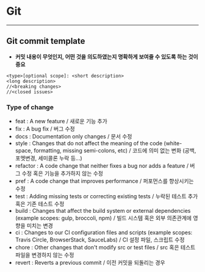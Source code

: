 # Git

---

## Git commit template

- **커밋 내용이 무엇인지, 어떤 것을 의도하였는지 명확하게 보여줄 수 있도록 하는 것이 중요**

```
<type>[optional scope]: <short description>
<long description>
//<breaking changes>
//<closed issues>
```

### Type of change

- feat : A new feature / 새로운 기능 추가
- fix : A bug fix / 버그 수정
- docs : Documentation only changes / 문서 수정
- style : Changes that do not affect the meaning of the code (white-space, formatting, missing semi-colons, etc) / 코드에 의미 없는 변화 (공백, 포멧변경, 세미콜론 누락 등...)
- refactor : A code change that neither fixes a bug nor adds a feature / 버그 수정 혹은 기능을 추가하지 않는 수정
- pref : A code change that improves performance / 퍼포먼스를 향상시키는 수정
- test : Adding missing tests or correcting existing tests / 누락된 테스트 추가 혹은 기존 테스트 수정
- build : Changes that affect the build system or external dependencies (example scopes: gulp, broccoli, npm) / 빌드 시스템 혹은 외부 의존관계에 영향을 미치는 변경
- ci : Changes to our CI configuration files and scripts (example scopes: Travis Circle, BrowserStack, SauceLabs) / CI 설정 파일, 스크립트 수정
- chore : Other changes that don't modify src or test files / src 혹은 테스트 파일을 변경하지 않는 수정
- revert : Reverts a previous commit / 이전 커밋을 되돌리는 경우

